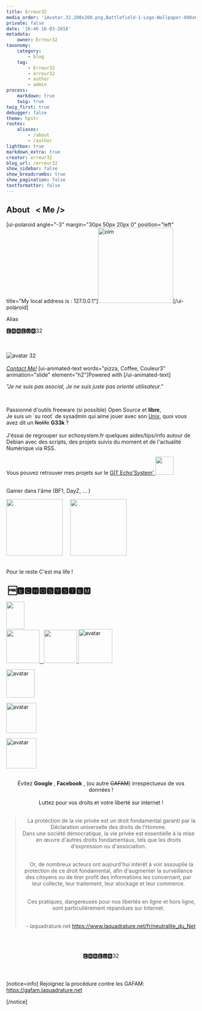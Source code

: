 ```yaml
---
title: Erreur32
media_order: '1Avatar.32.208x208.png,Battlefield-1-Logo-Wallpaper-800x600.png,BF1_logo.png,canvas_erreur32.png,dayz-250x250.png,dayz-avatar-rond.jpg,dayz-avatar-rond2O.png,dayz-images.jpg,dayz-logo-gradient-transparent.png,dayz-rond_14262.png,DayZ-trans.png,dayz_by_polishxcii-d52gc2r.png,default_avatar_250349.png,echo-sysmin.gif,Erreur32-avatar-p.jpg,git-favicon.png,icontexto-inside-reddit-1.png,muzh.jpg,photo.jpg,Dayz black bane.jpg,1Avatar.32.rond.png'
private: false
date: '16:46 16-03-2018'
metadata:
    owner: Erreur32
taxonomy:
    category:
        - blog
    tag:
        - Erreur32
        - erreur32
        - author
        - admin
process:
    markdown: true
    twig: true
twig_first: true
debugger: false
theme: hpstr
routes:
    aliases:
        - /about
        - /author
lightbox: true
markdown_extra: true
creator: erreur32
blog_url: /erreur32
show_sidebar: false
show_breadcrumbs: true
show_pagination: false
textformatter: false
---
```


<article>
<div class="container">
    <h2 id="mcetoc_1c8ut87rk3">About &nbsp;&nbsp;&lt; Me /&gt;</h2> 
[ui-polaroid angle="-3" margin="30px 50px 20px 0" position="left" title="My local address is :  127.0.0.1"]<img src="erreur32/Erreur32-avatar-p.jpg" alt="oim" width="200" height="200" />[/ui-polaroid]
<br>
<p>Alias</p>
<div class="alt">
<p> 🅴🆁🆁🅴🆄🆁32  </p><br><br>
    <img src="../../user/pages/01.home/avatar-9152.gif" alt="avatar 32" />
 <br>   
</div>
<em> <br>  <a class="button scrolly" href="https://contact.echosystem.fr">Contact Me!</a> </em>
  [ui-animated-text words="pizza, Coffee, Couleur3" animation="slide" element="h2"]Powered with [/ui-animated-text]  

   <i>"Je ne suis pas asocial, Je ne suis juste pas orienté utilisateur."</i>  
 
  
    
</article>

<div class="4u$ 12u$(mobile)">   
<article class="item">

<p>&nbsp;</p>
<div>Passionné d'outils freeware (si possible) Open Source et <strong>libre</strong>, <br>
    Je suis  un `su root`  de sysadmin qui aime jouer avec son <u>Unix</u>, quoi  vous avez dit un  <span style="text-decoration: line-through;">Nolife</span> <strong> G33k </strong>?</div>
<br>
<div>J'éssai de regrouper sur echosystem.fr quelques aides/tips/info  autour de Debian avec des scripts, des projets suivis du moment  et de l'actualité Numérique via RSS.</div>
<p>Vous pouvez retrouver mes projets sur le <a href="https://git.echosystem.fr/explore/repos">GIT Echo'System'  <img src="erreur32/git-favicon.png" alt="" width="48" height="48" /></a></p>
<br>
<div>Gamer dans l'âme (BF1, DayZ, ... ) </div> 

<a href="https://www.battlefield.com/fr-fr"><img src="erreur32/BF1_logo.png" width="150"  /></a>  &nbsp;&nbsp;&nbsp; <a href="https://dayz.com"><img src="erreur32/Dayz%20black%20bane.jpg"   width="150"  /></a>
  <br>   <br>
    <div> Pour le reste C'est ma life ! </div>

<h2 id="mcetoc_1c9c8lhgu0">&nbsp;🆓🅴🅲🅷🅾️🆂🆈🆂🆃🅴🅼</h2>
</article></div>
 
<div class="4u$ 12u$(mobile)">
<a class="image" href="https://erreur32.echosystem.fr/"><img src="https://upfile.echosystem.fr/plugins/imageviewer/site/direct.php?s=2Rv&amp;/oBGJfkIyB6WXI0hhHDq367mNm0018VBVYvGNimQj6mE.png" width="48" height="73" /></a>
<article>
<a class="image" href="https://erreur32.echosystem.fr/"><img src="https://upfile.echosystem.fr/plugins/imageviewer/site/direct.php?s=wf&amp;/erreur.png" width="88"  /> &nbsp; <img src="erreur32/echo-sysmin.gif" width="88"  />    </a>
<a class="image" href="https://erreur32.echosystem.fr/"><img src="erreur32/1Avatar.32.rond.png" alt="avatar" width="90" height="90" />   </a>
    
<a class="image" href="https://erreur32.echosystem.fr/"><img src="erreur32/photo.jpg"  alt="avatar" width="75" height="75"  />    </a>

<a class="image" href="https://erreur32.echosystem.fr/"><img src="erreur32/muzh.jpg"  alt="avatar" width="80" height="80"  />    </a>

<a class="image" href="https://erreur32.echosystem.fr/"><img src="erreur32/icontexto-inside-reddit-1.png"  alt="avatar" width="80" height="80"  />    </a>
 <header>
 <br> 
Évitez  <strong>Google</strong> ,  <strong>Facebook</strong>  , (ou autre <span style="text-decoration: line-through;">GAFAM</span>)   irrespectueux de vos données !
    <br><br>
<span class="label">  Luttez pour vos droits et votre liberté sur internet !</span><br><br> 
 
<blockquote>
  &nbsp;&nbsp;&nbsp; La protection de la vie privée est un droit fondamental garanti par la Déclaration universelle des droits de l'Homme.   <br>
  Dans une société démocratique, la vie privée est essentielle à la mise en œuvre d'autres droits fondamentaux,
  tels que les droits d'expression ou d'association.   <br><br>
    
  &nbsp;&nbsp;&nbsp; Or, de nombreux acteurs ont aujourd'hui intérêt à voir assouplie la protection de ce droit fondamental,
  afin d'augmenter la surveillance des citoyens ou de tirer profit des informations les concernant, 
  par leur collecte, leur traitement, leur stockage et leur commerce.    <br><br>
    
  &nbsp;&nbsp;&nbsp;  Ces pratiques, dangereuses pour nos libertés en ligne et hors ligne, sont particulièrement répandues sur Internet. <br><br>
  
  &nbsp;&nbsp;  - laquadrature.net   <a href="https://www.laquadrature.net/fr/neutralite_du_Net">https://www.laquadrature.net/fr/neutralite_du_Net</a>
</blockquote>
<br><br>

  🅴🆁🆁🅴🆄🆁32
 
</article>
<p>[notice=info]   Rejoignez la procédure contre les GAFAM:  <a href="https://gafam.laquadrature.net">https://gafam.laquadrature.net</a> </p>[/notice]
 
</div>
</div>

